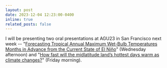 ```yaml
---
layout: post
date: 2023-12-04 12:23:00-0400
inline: true
related_posts: false
---
```


I will be presenting two oral presentations at AGU23 in San Francisco next week -- "<a href='https://agu.confex.com/agu/fm23/meetingapp.cgi/Paper/1362540'>Forecasting Tropical Annual Maximum Wet-Bulb Temperatures Months in Advance from the Current State of El Niño</a>" (Wednesday afternoon) and "<a href='https://agu.confex.com/agu/fm23/meetingapp.cgi/Paper/1239705'>How fast will the midlatitude land’s hottest days warm as climate changes?</a>" (Friday morning).

